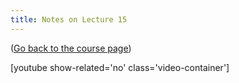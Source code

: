 ```yaml
---
title: Notes on Lecture 15
---
```


([Go back to the course page](/classes/parp/index.html))

[youtube show-related='no' class='video-container']


